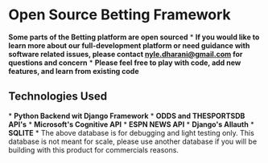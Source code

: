 # Open Source Betting Framework
**Some parts of the Betting platform are open sourced**
\*
**If you would like to learn more about our full-development platform or need guidance with software related issues, please contact nyle.dharani@gmail.com for questions and concern**
\*
**Please feel free to play with code, add new features, and learn from existing code** 

## Technologies Used
\*
**Python Backend wit Django Framework**
\*
**ODDS and THESPORTSDB API's**
\*
**Microsoft's Cognitive API**
\*
**ESPN NEWS API**
\*
**Django's Allauth**
\*
**SQLITE** 
\*
The above database is for debugging and light testing only.
This database is not meant for scale, please use another database if you will be building with this product for commercials reasons.



